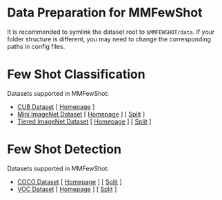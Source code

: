 # Data Preparation for MMFewShot

It is recommended to symlink the dataset root to `$MMFEWSHOT/data`.
If your folder structure is different, you may need to change the corresponding paths in config files.

# Few Shot Classification

Datasets supported in MMFewShot:

- [CUB Dataset](classification/cub/README.md) \[ [Homepage](http://www.vision.caltech.edu/visipedia/CUB-200-2011.html) \]
- [Mini ImageNet Dataset](classification/mini-imagenet/README.md) \[ [Homepage](https://image-net.org/challenges/LSVRC/2012/) \] \[ [Split](https://github.com/twitter/meta-learning-lstm/tree/master/data/miniImagenet) \]
- [Tiered ImageNet Dataset](classification/tiered-imagenet/README.md) \[ [Homepage](https://image-net.org/challenges/LSVRC/2012/) \] \[ [Split](https://github.com/renmengye/few-shot-ssl-public#tieredimagenet) \]

# Few Shot Detection

Datasets supported in MMFewShot:

- [COCO Dataset](detection/coco/README.md) \[ [Homepage](https://cocodataset.org/#home) \] \[ [Split](http://dl.yf.io/fs-det/datasets/cocosplit/) \]
- [VOC Dataset](detection/voc/README.md) \[ [Homepage](http://host.robots.ox.ac.uk/pascal/VOC/) \] \[ [Split](http://dl.yf.io/fs-det/datasets/vocsplit/) \]
